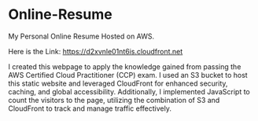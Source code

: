 # Online-Resume
 My Personal Online Resume Hosted on AWS. 
 
 Here is the Link: https://d2xvnle01nt6is.cloudfront.net

I created this webpage to apply the knowledge gained from passing the AWS Certified Cloud Practitioner (CCP) exam. I used an S3 bucket to host this static website and leveraged CloudFront for enhanced security, caching, and global accessibility. Additionally, I implemented JavaScript to count the visitors to the page, utilizing the combination of S3 and CloudFront to track and manage traffic effectively.
